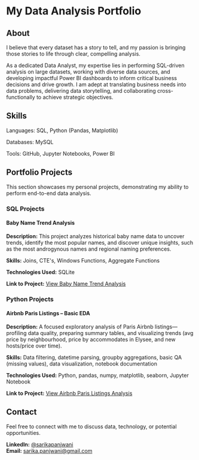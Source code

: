# My Data Analysis Portfolio

## About

I believe that every dataset has a story to tell, and my passion is bringing those stories to life through clear, compelling analysis.

As a dedicated Data Analyst, my expertise lies in performing SQL-driven analysis on large datasets, working with diverse data sources, and developing impactful Power BI dashboards to inform critical business decisions and drive growth. I am adept at translating business needs into data problems, delivering data storytelling, and collaborating cross-functionally to achieve strategic objectives.


## Skills
Languages: SQL, Python (Pandas, Matplotlib)

Databases: MySQL

Tools: GitHub, Jupyter Notebooks, Power BI


## Portfolio Projects
This section showcases my personal projects, demonstrating my ability to perform end-to-end data analysis.

### SQL Projects
#### Baby Name Trend Analysis

**Description:** This project analyzes historical baby name data to uncover trends, identify the most popular names, and discover unique insights, such as the most androgynous names and regional naming preferences.

**Skills:** Joins, CTE's, Windows Functions, Aggregate Functions

**Technologies Used:** SQLite

**Link to Project:** [View Baby Name Trend Analysis](SQL/Baby-name-trend-analysis)


### Python Projects
#### Airbnb Paris Listings – Basic EDA

**Description:** A focused exploratory analysis of Paris Airbnb listings—profiling data quality, preparing summary tables, and visualizing trends (avg price by neighbourhood, price by accommodates in Elysee, and new hosts/price over time).

**Skills:** Data filtering, datetime parsing, groupby aggregations, basic QA (missing values), data visualization, notebook documentation

**Technologies Used:** Python, pandas, numpy, matplotlib, seaborn, Jupyter Notebook

**Link to Project:** [View Airbnb Paris Listings Analysis](Python/AirBnb-Listings-Analysis)


## Contact
Feel free to connect with me to discuss data, technology, or potential opportunities.

**LinkedIn:** [@sarikapanjwani](https://www.linkedin.com/in/sarika-panjwani/) <br>
**Email:** sarika.panjwani@gmail.com
